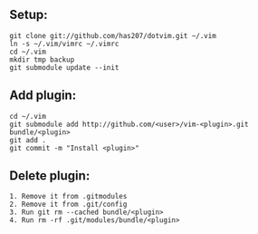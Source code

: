 ## Setup:

    git clone git://github.com/has207/dotvim.git ~/.vim
    ln -s ~/.vim/vimrc ~/.vimrc
    cd ~/.vim
    mkdir tmp backup
    git submodule update --init

## Add plugin:

    cd ~/.vim
    git submodule add http://github.com/<user>/vim-<plugin>.git bundle/<plugin>
    git add .
    git commit -m "Install <plugin>"

## Delete plugin:

    1. Remove it from .gitmodules
    2. Remove it from .git/config
    3. Run git rm --cached bundle/<plugin>
    4. Run rm -rf .git/modules/bundle/<plugin>
